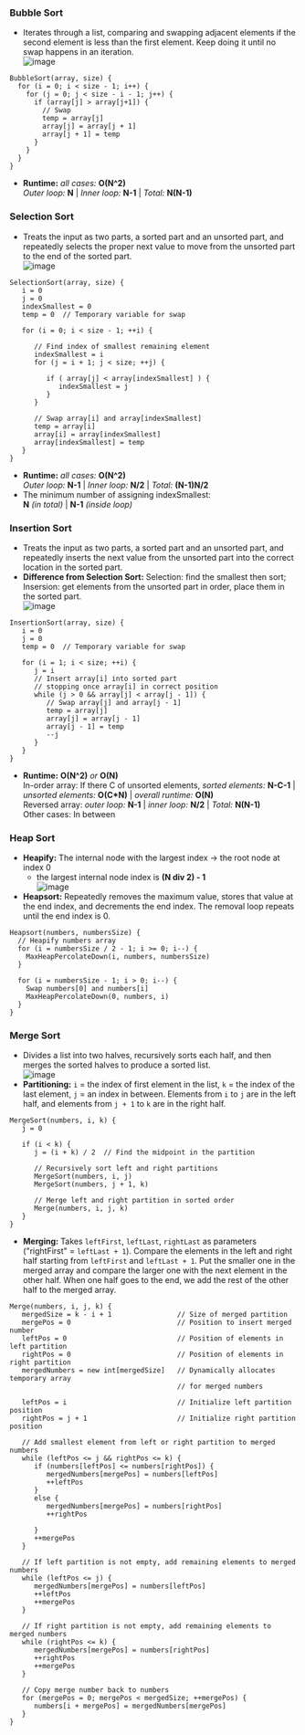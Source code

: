 ### Bubble Sort
- Iterates through a list, comparing and swapping adjacent elements if the second element is less than the first element. Keep doing it until no swap happens in an iteration.  
![image](images/Sort-bubble.png)
```
BubbleSort(array, size) {
  for (i = 0; i < size - 1; i++) {
    for (j = 0; j < size - i - 1; j++) {
      if (array[j] > array[j+1]) {
        // Swap
        temp = array[j]
        array[j] = array[j + 1]
        array[j + 1] = temp
      } 
    }
  }
}
```
- **Runtime:** *all cases:* **O(N^2)**  
  *Outer loop:* **N** | *Inner loop:* **N-1** | *Total:* **N(N-1)**

### Selection Sort
-  Treats the input as two parts, a sorted part and an unsorted part, and repeatedly selects the proper next value to move from the unsorted part to the end of the sorted part.  
![image](images/Sort-selection2.png)
```
SelectionSort(array, size) {
   i = 0
   j = 0
   indexSmallest = 0
   temp = 0  // Temporary variable for swap
   
   for (i = 0; i < size - 1; ++i) {
      
      // Find index of smallest remaining element
      indexSmallest = i
      for (j = i + 1; j < size; ++j) {
         
         if ( array[j] < array[indexSmallest] ) {
            indexSmallest = j
         }
      }
      
      // Swap array[i] and array[indexSmallest]
      temp = array[i]
      array[i] = array[indexSmallest]
      array[indexSmallest] = temp
   }
}
```
- **Runtime:** *all cases:* **O(N^2)**  
  *Outer loop:* **N-1** | *Inner loop:* **N/2** | *Total:* **(N-1)N/2**
- The minimum number of assigning indexSmallest:  
  **N** *(in total)* | **N-1** *(inside loop)*

### Insertion Sort
- Treats the input as two parts, a sorted part and an unsorted part, and repeatedly inserts the next value from the unsorted part into the correct location in the sorted part.
- **Difference from Selection Sort:** Selection: find the smallest then sort; Insersion: get elements from the unsorted part in order, place them in the sorted part.  
![image](images/Sort-insertion.png)
```
InsertionSort(array, size) {
   i = 0
   j = 0
   temp = 0  // Temporary variable for swap
   
   for (i = 1; i < size; ++i) {
      j = i
      // Insert array[i] into sorted part
      // stopping once array[i] in correct position
      while (j > 0 && array[j] < array[j - 1]) {
         // Swap array[j] and array[j - 1]
         temp = array[j]
         array[j] = array[j - 1]
         array[j - 1] = temp
         --j
      }
   }
}
```
- **Runtime:** **O(N^2)** *or* **O(N)**  
  In-order array: If there C of unsorted elements, *sorted elements:* **N-C-1** | *unsorted elements:* **O(C*N)** | *overall runtime:* **O(N)**  
  Reversed array: *outer loop:* **N-1** | *inner loop:* **N/2** | *Total:* **N(N-1)**  
  Other cases: In between
  
### Heap Sort
- **Heapify:** The internal node with the largest index -> the root node at index 0
  - the largest internal node index is **(N div 2) - 1**  
  ![image](Sort-heap.png)
- **Heapsort:** Repeatedly removes the maximum value, stores that value at the end index, and decrements the end index. The removal loop repeats until the end index is 0.
```
Heapsort(numbers, numbersSize) {
  // Heapify numbers array
  for (i = numbersSize / 2 - 1; i >= 0; i--) {
    MaxHeapPercolateDown(i, numbers, numbersSize)
  }
  
  for (i = numbersSize - 1; i > 0; i--) {
    Swap numbers[0] and numbers[i]
    MaxHeapPercolateDown(0, numbers, i)
  }
}
```

### Merge Sort
- Divides a list into two halves, recursively sorts each half, and then merges the sorted halves to produce a sorted list.  
![image](Sort-merge.png)
- **Partitioning:** `i` = the index of first element in the list, `k` = the index of the last element, `j` = an index in between. Elements from `i` to `j` are in the left half, and elements from `j + 1` to `k` are in the right half.
```
MergeSort(numbers, i, k) {
   j = 0
   
   if (i < k) {
      j = (i + k) / 2  // Find the midpoint in the partition
      
      // Recursively sort left and right partitions
      MergeSort(numbers, i, j)
      MergeSort(numbers, j + 1, k)
      
      // Merge left and right partition in sorted order
      Merge(numbers, i, j, k)
   }
}
```
- **Merging:** Takes `leftFirst`, `leftLast`, `rightLast` as parameters ("rightFirst" = `leftLast + 1`). Compare the elements in the left and right half starting from `leftFirst` and `leftLast + 1`. Put the smaller one in the merged array and compare the larger one with the next element in the other half. When one half goes to the end, we add the rest of the other half to the merged array.
```
Merge(numbers, i, j, k) {
   mergedSize = k - i + 1                // Size of merged partition
   mergePos = 0                          // Position to insert merged number
   leftPos = 0                           // Position of elements in left partition
   rightPos = 0                          // Position of elements in right partition
   mergedNumbers = new int[mergedSize]   // Dynamically allocates temporary array
                                         // for merged numbers
   
   leftPos = i                           // Initialize left partition position
   rightPos = j + 1                      // Initialize right partition position
   
   // Add smallest element from left or right partition to merged numbers
   while (leftPos <= j && rightPos <= k) {
      if (numbers[leftPos] <= numbers[rightPos]) {
         mergedNumbers[mergePos] = numbers[leftPos]
         ++leftPos
      }
      else {
         mergedNumbers[mergePos] = numbers[rightPos]
         ++rightPos
         
      }
      ++mergePos
   }
   
   // If left partition is not empty, add remaining elements to merged numbers
   while (leftPos <= j) {
      mergedNumbers[mergePos] = numbers[leftPos]
      ++leftPos
      ++mergePos
   }
   
   // If right partition is not empty, add remaining elements to merged numbers
   while (rightPos <= k) {
      mergedNumbers[mergePos] = numbers[rightPos]
      ++rightPos
      ++mergePos
   }
   
   // Copy merge number back to numbers
   for (mergePos = 0; mergePos < mergedSize; ++mergePos) {
      numbers[i + mergePos] = mergedNumbers[mergePos]
   }
}
```
